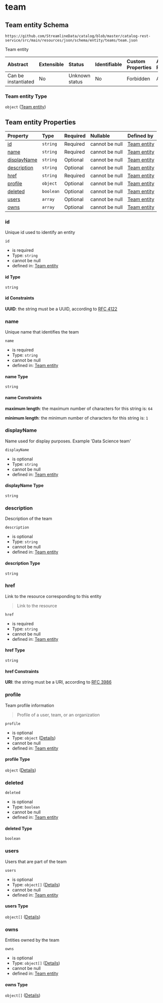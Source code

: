 # team

## Team entity Schema

```text
https://github.com/StreamlineData/catalog/blob/master/catalog-rest-service/src/main/resources/json/schema/entity/teams/team.json
```

Team entity

| Abstract | Extensible | Status | Identifiable | Custom Properties | Additional Properties | Access Restrictions | Defined In |
| :--- | :--- | :--- | :--- | :--- | :--- | :--- | :--- |
| Can be instantiated | No | Unknown status | No | Forbidden | Allowed | none | [team.json](https://github.com/parthp2107/jsonTesting/tree/982c19ce17ac8d846e924786a3bf1598f2ce11b7/Entities/out/entity/teams/team.json) |

### Team entity Type

`object` \([Team entity](team.md)\)

## Team entity Properties

| Property | Type | Required | Nullable | Defined by |
| :--- | :--- | :--- | :--- | :--- |
| [id](team.md#id) | `string` | Required | cannot be null | [Team entity](../../types/common/common-definitions-uuid.md) |
| [name](team.md#name) | `string` | Required | cannot be null | [Team entity](team-properties-name.md) |
| [displayName](team.md#displayname) | `string` | Optional | cannot be null | [Team entity](team-properties-displayname.md) |
| [description](team.md#description) | `string` | Optional | cannot be null | [Team entity](team-properties-description.md) |
| [href](team.md#href) | `string` | Required | cannot be null | [Team entity](../../types/common/common-definitions-href.md) |
| [profile](team.md#profile) | `object` | Optional | cannot be null | [Team entity](../../types/common/common-definitions-profile.md) |
| [deleted](team.md#deleted) | `boolean` | Optional | cannot be null | [Team entity](team-properties-deleted.md) |
| [users](team.md#users) | `array` | Optional | cannot be null | [Team entity](../../types/common/common-definitions-entityreferencelist.md) |
| [owns](team.md#owns) | `array` | Optional | cannot be null | [Team entity](../../types/common/common-definitions-entityreferencelist.md) |

### id

Unique id used to identify an entity

`id`

* is required
* Type: `string`
* cannot be null
* defined in: [Team entity](../../types/common/common-definitions-uuid.md)

#### id Type

`string`

#### id Constraints

**UUID**: the string must be a UUID, according to [RFC 4122](https://tools.ietf.org/html/rfc4122)

### name

Unique name that identifies the team

`name`

* is required
* Type: `string`
* cannot be null
* defined in: [Team entity](team-properties-name.md)

#### name Type

`string`

#### name Constraints

**maximum length**: the maximum number of characters for this string is: `64`

**minimum length**: the minimum number of characters for this string is: `1`

### displayName

Name used for display purposes. Example 'Data Science team'

`displayName`

* is optional
* Type: `string`
* cannot be null
* defined in: [Team entity](team-properties-displayname.md)

#### displayName Type

`string`

### description

Description of the team

`description`

* is optional
* Type: `string`
* cannot be null
* defined in: [Team entity](team-properties-description.md)

#### description Type

`string`

### href

Link to the resource corresponding to this entity

> Link to the resource

`href`

* is required
* Type: `string`
* cannot be null
* defined in: [Team entity](../../types/common/common-definitions-href.md)

#### href Type

`string`

#### href Constraints

**URI**: the string must be a URI, according to [RFC 3986](https://tools.ietf.org/html/rfc3986)

### profile

Team profile information

> Profile of a user, team, or an organization

`profile`

* is optional
* Type: `object` \([Details](../../types/common/common-definitions-profile.md)\)
* cannot be null
* defined in: [Team entity](../../types/common/common-definitions-profile.md)

#### profile Type

`object` \([Details](../../types/common/common-definitions-profile.md)\)

### deleted

`deleted`

* is optional
* Type: `boolean`
* cannot be null
* defined in: [Team entity](team-properties-deleted.md)

#### deleted Type

`boolean`

### users

Users that are part of the team

`users`

* is optional
* Type: `object[]` \([Details](../../types/common/common-definitions-entityreference.md)\)
* cannot be null
* defined in: [Team entity](../../types/common/common-definitions-entityreferencelist.md)

#### users Type

`object[]` \([Details](../../types/common/common-definitions-entityreference.md)\)

### owns

Entities owned by the team

`owns`

* is optional
* Type: `object[]` \([Details](../../types/common/common-definitions-entityreference.md)\)
* cannot be null
* defined in: [Team entity](../../types/common/common-definitions-entityreferencelist.md)

#### owns Type

`object[]` \([Details](../../types/common/common-definitions-entityreference.md)\)

